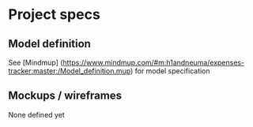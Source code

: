 # Project specs

## Model definition

See [Mindmup] (https://www.mindmup.com/#m:h1andneuma/expenses-tracker:master:/Model_definition.mup) for model specification

## Mockups / wireframes

None defined yet
